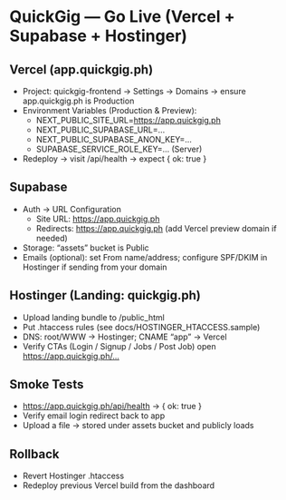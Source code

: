 # QuickGig — Go Live (Vercel + Supabase + Hostinger)

## Vercel (app.quickgig.ph)
- Project: quickgig-frontend → Settings → Domains → ensure app.quickgig.ph is Production
- Environment Variables (Production & Preview):
  - NEXT_PUBLIC_SITE_URL=https://app.quickgig.ph
  - NEXT_PUBLIC_SUPABASE_URL=…
  - NEXT_PUBLIC_SUPABASE_ANON_KEY=…
  - SUPABASE_SERVICE_ROLE_KEY=… (Server)
- Redeploy → visit /api/health → expect { ok: true }

## Supabase
- Auth → URL Configuration
  - Site URL: https://app.quickgig.ph
  - Redirects: https://app.quickgig.ph (add Vercel preview domain if needed)
- Storage: “assets” bucket is Public
- Emails (optional): set From name/address; configure SPF/DKIM in Hostinger if sending from your domain

## Hostinger (Landing: quickgig.ph)
- Upload landing bundle to /public_html
- Put .htaccess rules (see docs/HOSTINGER_HTACCESS.sample)
- DNS: root/WWW → Hostinger; CNAME “app” → Vercel
- Verify CTAs (Login / Signup / Jobs / Post Job) open https://app.quickgig.ph/…

## Smoke Tests
- https://app.quickgig.ph/api/health → { ok: true }
- Verify email login redirect back to app
- Upload a file → stored under assets bucket and publicly loads

## Rollback
- Revert Hostinger .htaccess
- Redeploy previous Vercel build from the dashboard

